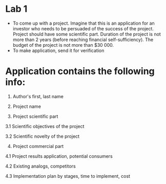 # Lab 1

- To come up with a project.
Imagine that this is an application for an investor who needs to be persuaded of the success of the project.
Project should have some scientific part. Duration of the project is not more than 2 years (before reaching financial self-sufficiency). The budget of the project is not more than $30 000.
- To make application, send it for verification

# Application contains the following info:

1. Author's first, last name

2. Project name

3. Project scientific part

3.1 Scientific objectives of the project

3.2 Scientific novelty of the project

4. Project commercial part

4.1 Project results application, potential consumers

4.2 Existing analogs, competitors

4.3 Implementation plan by stages, time to implement, cost
